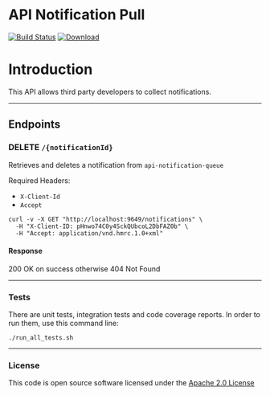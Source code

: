 # API Notification Pull

[![Build Status](https://travis-ci.org/hmrc/api-notification-pull.svg)](https://travis-ci.org/hmrc/api-notification-pull) [ ![Download](https://api.bintray.com/packages/hmrc/releases/api-notification-pull/images/download.svg) ](https://bintray.com/hmrc/releases/api-notification-pull/_latestVersion)

# Introduction
This API allows third party developers to collect notifications.

---

## Endpoints

### DELETE `/{notificationId}`

Retrieves and deletes a notification from `api-notification-queue`

Required Headers:
  - `X-Client-Id`
  - `Accept`

```
curl -v -X GET "http://localhost:9649/notifications" \
  -H "X-Client-ID: pHnwo74C0y4SckQUbcoL2DbFAZ0b" \
  -H "Accept: application/vnd.hmrc.1.0+xml"
```

#### Response
200 OK on success otherwise 404 Not Found

---

### Tests
There are unit tests, integration tests and code coverage reports.
In order to run them, use this command line:
```
./run_all_tests.sh
```

---

### License

This code is open source software licensed under the [Apache 2.0 License]("http://www.apache.org/licenses/LICENSE-2.0.html")
